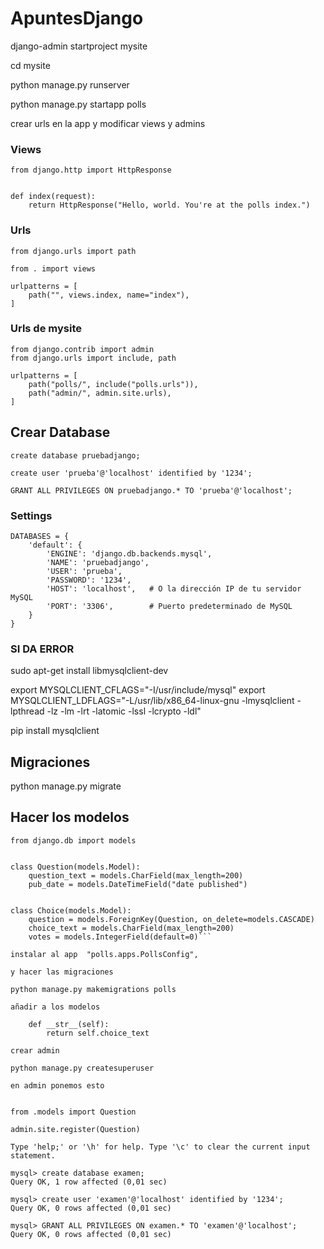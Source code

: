 # ApuntesDjango

django-admin startproject mysite

cd mysite

python manage.py runserver

python manage.py startapp polls

crear urls en la app y modificar views y admins

### Views
```
from django.http import HttpResponse


def index(request):
    return HttpResponse("Hello, world. You're at the polls index.")
```


### Urls
```
from django.urls import path

from . import views

urlpatterns = [
    path("", views.index, name="index"),
]
```
### Urls de mysite
```
from django.contrib import admin
from django.urls import include, path

urlpatterns = [
    path("polls/", include("polls.urls")),
    path("admin/", admin.site.urls),
]
```

## Crear Database
```
create database pruebadjango;

create user 'prueba'@'localhost' identified by '1234';

GRANT ALL PRIVILEGES ON pruebadjango.* TO 'prueba'@'localhost';
```
### Settings
```
DATABASES = {
    'default': {
        'ENGINE': 'django.db.backends.mysql',
        'NAME': 'pruebadjango',
        'USER': 'prueba',
        'PASSWORD': '1234',
        'HOST': 'localhost',   # O la dirección IP de tu servidor MySQL
        'PORT': '3306',        # Puerto predeterminado de MySQL
    }
}
```

### SI DA ERROR

sudo apt-get install libmysqlclient-dev

export MYSQLCLIENT_CFLAGS="-I/usr/include/mysql"
export MYSQLCLIENT_LDFLAGS="-L/usr/lib/x86_64-linux-gnu -lmysqlclient -lpthread -lz -lm -lrt -latomic -lssl -lcrypto -ldl"

pip install mysqlclient

## Migraciones

python manage.py migrate

## Hacer los modelos
```
from django.db import models


class Question(models.Model):
    question_text = models.CharField(max_length=200)
    pub_date = models.DateTimeField("date published")


class Choice(models.Model):
    question = models.ForeignKey(Question, on_delete=models.CASCADE)
    choice_text = models.CharField(max_length=200)
    votes = models.IntegerField(default=0)```

instalar al app  "polls.apps.PollsConfig",

y hacer las migraciones 

python manage.py makemigrations polls

añadir a los modelos

    def __str__(self):
        return self.choice_text

crear admin 

python manage.py createsuperuser

en admin ponemos esto


from .models import Question

admin.site.register(Question)

Type 'help;' or '\h' for help. Type '\c' to clear the current input statement.

mysql> create database examen;
Query OK, 1 row affected (0,01 sec)

mysql> create user 'examen'@'localhost' identified by '1234';
Query OK, 0 rows affected (0,01 sec)

mysql> GRANT ALL PRIVILEGES ON examen.* TO 'examen'@'localhost';
Query OK, 0 rows affected (0,01 sec)

